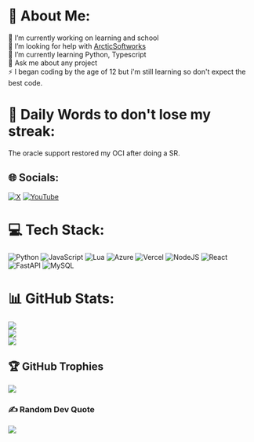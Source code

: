 # 💫 About Me:
🔭 I’m currently working on learning and school<br>🤝 I’m looking for help with [ArcticSoftworks](https://github.com/ArcticSoftworks)<br>🌱 I’m currently learning Python, Typescript<br>💬 Ask me about any project<br>⚡ I began coding by the age of 12 but i'm still learning so don't expect the best code.

# 📅 Daily Words to don't lose my streak:
The oracle support restored my OCI after doing a SR.

## 🌐 Socials:
[![X](https://img.shields.io/badge/X-black.svg?logo=X&logoColor=white)](https://x.com/@N1Ghtl7) [![YouTube](https://img.shields.io/badge/YouTube-%23FF0000.svg?logo=YouTube&logoColor=white)](https://www.youtube.com/channel/UCajcmRcDJxsOjckM1STY-6g) 

# 💻 Tech Stack:
![Python](https://img.shields.io/badge/python-3670A0?style=for-the-badge&logo=python&logoColor=ffdd54) ![JavaScript](https://img.shields.io/badge/javascript-%23323330.svg?style=for-the-badge&logo=javascript&logoColor=%23F7DF1E) ![Lua](https://img.shields.io/badge/lua-%232C2D72.svg?style=for-the-badge&logo=lua&logoColor=white) ![Azure](https://img.shields.io/badge/azure-%230072C6.svg?style=for-the-badge&logo=microsoftazure&logoColor=white) ![Vercel](https://img.shields.io/badge/vercel-%23000000.svg?style=for-the-badge&logo=vercel&logoColor=white) ![NodeJS](https://img.shields.io/badge/node.js-6DA55F?style=for-the-badge&logo=node.js&logoColor=white) ![React](https://img.shields.io/badge/react-%2320232a.svg?style=for-the-badge&logo=react&logoColor=%2361DAFB) ![FastAPI](https://img.shields.io/badge/FastAPI-005571?style=for-the-badge&logo=fastapi) ![MySQL](https://img.shields.io/badge/mysql-%2300000f.svg?style=for-the-badge&logo=mysql&logoColor=white) 
# 📊 GitHub Stats:
![](https://github-readme-stats.vercel.app/api?username=BrewTheFox&theme=dark&hide_border=false&include_all_commits=true&count_private=true)<br/>
![](https://github-readme-streak-stats.herokuapp.com/?user=BrewTheFox&theme=dark&hide_border=false)<br/>
![](https://github-readme-stats.vercel.app/api/top-langs/?username=BrewTheFox&theme=dark&hide_border=false&include_all_commits=true&count_private=true&layout=compact)

## 🏆 GitHub Trophies
![](https://github-profile-trophy.vercel.app/?username=BrewTheFox&theme=radical&no-frame=false&no-bg=true&margin-w=4)

### ✍️ Random Dev Quote
![](https://quotes-github-readme.vercel.app/api?type=horizontal&theme=radical)
<!-- Proudly created with GPRM ( https://gprm.itsvg.in ) -->
